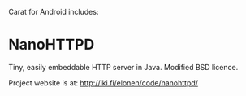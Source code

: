 Carat for Android includes:

NanoHTTPD
=========

Tiny, easily embeddable HTTP server in Java.
Modified BSD licence.

Project website is at: http://iki.fi/elonen/code/nanohttpd/
